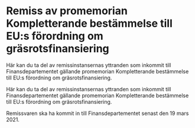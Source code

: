 # Remiss av promemorian Kompletterande bestämmelse till EU:s förordning om gräsrotsfinansiering

Här kan du ta del av remissinstansernas yttranden som inkommit till Finansdepartementet gällande promemorian Kompletterande bestämmelse till EU:s förordning om gräsrotsfinansiering.

Här kan du ta del av remissinstansernas yttranden som inkommit till Finansdepartementet gällande promemorian Kompletterande bestämmelse till EU:s förordning om gräsrotsfinansiering.

Remissvaren ska ha kommit in till Finansdepartementet senast den 19 mars 2021.
